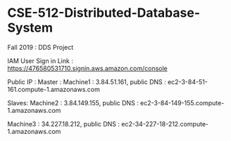 # CSE-512-Distributed-Database-System
Fall 2019 : DDS Project

IAM User Sign in Link : https://476580531710.signin.aws.amazon.com/console

Public IP :
Master : Machine1 : 3.84.51.161, public DNS : ec2-3-84-51-161.compute-1.amazonaws.com

Slaves:
Machine2 : 3.84.149.155, public DNS : ec2-3-84-149-155.compute-1.amazonaws.com

Machine3 : 34.227.18.212, public DNS : ec2-34-227-18-212.compute-1.amazonaws.com
